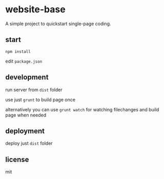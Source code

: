 # website-base

A simple project to quickstart single-page coding.

## start

`npm install`

edit `package.json`

## development

run server from `dist` folder

use just `grunt` to build page once

alternatively you can use `grunt watch` for watching filechanges and build page when needed

## deployment

deploy just `dist` folder

## license

mit
